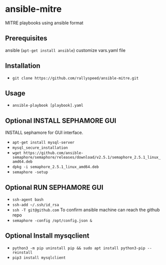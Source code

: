 # ansible-mitre
MITRE playbooks using ansible format

## Prerequisites
ansible (`apt-get install ansible`)
customize vars.yaml file

## Installation
- `git clone https://github.com/rallyspeed/ansible-mitre.git`

## Usage
- `ansible-playbook [playbook].yaml`

## Optional INSTALL SEPHAMORE GUI
INSTALL  sephamore for GUI interface.
 - `apt-get install mysql-server`
 - `mysql_secure_installation`
 - `wget https://github.com/ansible-semaphore/semaphore/releases/download/v2.5.1/semaphore_2.5.1_linux_amd64.deb`
 - `dpkg -i semaphore_2.5.1_linux_amd64.deb`
 - `semaphore -setup`
## Optional RUN SEPHAMORE GUI
 - `ssh-agent bash`
 - `ssh-add ~/.ssh/id_rsa`
 - `ssh -T git@github.com` To confirm ansible machine can reach the github repo
 - `semaphore -config /opt/config.json &`
 
## Optional Install mysqclient
 - `python3 -m pip uninstall pip && sudo apt install python3-pip --reinstall`
 - `pip3 install mysqlclient`
